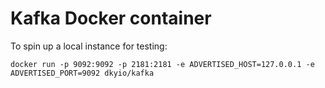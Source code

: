 # Kafka Docker container

To spin up a local instance for testing:

```
docker run -p 9092:9092 -p 2181:2181 -e ADVERTISED_HOST=127.0.0.1 -e ADVERTISED_PORT=9092 dkyio/kafka
```
